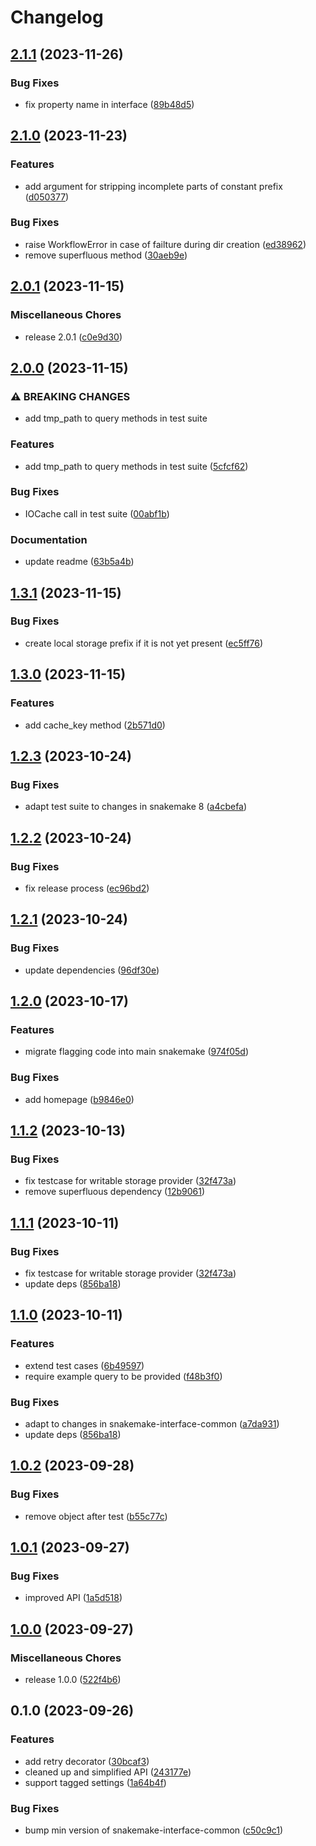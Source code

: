 # Changelog

## [2.1.1](https://github.com/snakemake/snakemake-interface-storage-plugins/compare/v2.1.0...v2.1.1) (2023-11-26)


### Bug Fixes

* fix property name in interface ([89b48d5](https://github.com/snakemake/snakemake-interface-storage-plugins/commit/89b48d57ddf54b489f38292c3f41f78bb22b0219))

## [2.1.0](https://github.com/snakemake/snakemake-interface-storage-plugins/compare/v2.0.1...v2.1.0) (2023-11-23)


### Features

* add argument for stripping incomplete parts of constant prefix ([d050377](https://github.com/snakemake/snakemake-interface-storage-plugins/commit/d050377f06cb25654df2c966f0ac0557dd758483))


### Bug Fixes

* raise WorkflowError in case of failture during dir creation ([ed38962](https://github.com/snakemake/snakemake-interface-storage-plugins/commit/ed3896267af3b2684184468e87625823d3d10f35))
* remove superfluous method ([30aeb9e](https://github.com/snakemake/snakemake-interface-storage-plugins/commit/30aeb9ea4c258dd16341daa867f6253b40cfbda3))

## [2.0.1](https://github.com/snakemake/snakemake-interface-storage-plugins/compare/v2.0.0...v2.0.1) (2023-11-15)


### Miscellaneous Chores

* release 2.0.1 ([c0e9d30](https://github.com/snakemake/snakemake-interface-storage-plugins/commit/c0e9d3085507fcd8bd6e8a2ceb09330fe48dfb20))

## [2.0.0](https://github.com/snakemake/snakemake-interface-storage-plugins/compare/v1.3.1...v2.0.0) (2023-11-15)


### ⚠ BREAKING CHANGES

* add tmp_path to query methods in test suite

### Features

* add tmp_path to query methods in test suite ([5cfcf62](https://github.com/snakemake/snakemake-interface-storage-plugins/commit/5cfcf625c4f4bf5f41f742c484a449ae74b2d75a))


### Bug Fixes

* IOCache call in test suite ([00abf1b](https://github.com/snakemake/snakemake-interface-storage-plugins/commit/00abf1b09515590c82262fd0e2621b1f86cce6d1))


### Documentation

* update readme ([63b5a4b](https://github.com/snakemake/snakemake-interface-storage-plugins/commit/63b5a4bddf621284b63491d2a0798460d05b5c55))

## [1.3.1](https://github.com/snakemake/snakemake-interface-storage-plugins/compare/v1.3.0...v1.3.1) (2023-11-15)


### Bug Fixes

* create local storage prefix if it is not yet present ([ec5ff76](https://github.com/snakemake/snakemake-interface-storage-plugins/commit/ec5ff76dbdaa63ed8ce41e3927ae42f3bd7145e3))

## [1.3.0](https://github.com/snakemake/snakemake-interface-storage-plugins/compare/v1.2.3...v1.3.0) (2023-11-15)


### Features

* add cache_key method ([2b571d0](https://github.com/snakemake/snakemake-interface-storage-plugins/commit/2b571d0a5b5927a9934d7221682ee254311c5ce1))

## [1.2.3](https://github.com/snakemake/snakemake-interface-storage-plugins/compare/v1.2.2...v1.2.3) (2023-10-24)


### Bug Fixes

* adapt  test suite to changes in snakemake 8 ([a4cbefa](https://github.com/snakemake/snakemake-interface-storage-plugins/commit/a4cbefa6d6ec7835f93d7b6ec427cb3a2ee334fb))

## [1.2.2](https://github.com/snakemake/snakemake-interface-storage-plugins/compare/v1.2.1...v1.2.2) (2023-10-24)


### Bug Fixes

* fix release process ([ec96bd2](https://github.com/snakemake/snakemake-interface-storage-plugins/commit/ec96bd2334df5fdf03e666ade106ee6e5dd619eb))

## [1.2.1](https://github.com/snakemake/snakemake-interface-storage-plugins/compare/v1.2.0...v1.2.1) (2023-10-24)


### Bug Fixes

* update dependencies ([96df30e](https://github.com/snakemake/snakemake-interface-storage-plugins/commit/96df30e782cf2f4fa5e341177b57178223c49953))

## [1.2.0](https://github.com/snakemake/snakemake-interface-storage-plugins/compare/v1.1.2...v1.2.0) (2023-10-17)


### Features

* migrate flagging code into main snakemake ([974f05d](https://github.com/snakemake/snakemake-interface-storage-plugins/commit/974f05d18a180cb917bf8ca42488ac9ca566aae5))


### Bug Fixes

* add homepage ([b9846e0](https://github.com/snakemake/snakemake-interface-storage-plugins/commit/b9846e0b607c8220bf32ec21d276188cd032d67d))

## [1.1.2](https://github.com/snakemake/snakemake-interface-storage-plugins/compare/v1.1.1...v1.1.2) (2023-10-13)


### Bug Fixes

* fix testcase for writable storage provider ([32f473a](https://github.com/snakemake/snakemake-interface-storage-plugins/commit/32f473aee2bbb835888202654a2092297d27ffed))
* remove superfluous dependency ([12b9061](https://github.com/snakemake/snakemake-interface-storage-plugins/commit/12b90619313ce35b2748abf1f6095fd0a0d4974b))

## [1.1.1](https://github.com/snakemake/snakemake-interface-storage-plugins/compare/v1.1.0...v1.1.1) (2023-10-11)


### Bug Fixes

* fix testcase for writable storage provider ([32f473a](https://github.com/snakemake/snakemake-interface-storage-plugins/commit/32f473aee2bbb835888202654a2092297d27ffed))
* update deps ([856ba18](https://github.com/snakemake/snakemake-interface-storage-plugins/commit/856ba180c6c1fa9d8b754cc4f1dbc022e01aa907))

## [1.1.0](https://github.com/snakemake/snakemake-interface-storage-plugins/compare/v1.0.2...v1.1.0) (2023-10-11)


### Features

* extend test cases ([6b49597](https://github.com/snakemake/snakemake-interface-storage-plugins/commit/6b49597d5d96133756df28994078257bb7afb0c6))
* require example query to be provided ([f48b3f0](https://github.com/snakemake/snakemake-interface-storage-plugins/commit/f48b3f07e1ea9fbb5fcb49890f6167d7c75a8b07))


### Bug Fixes

* adapt to changes in snakemake-interface-common ([a7da931](https://github.com/snakemake/snakemake-interface-storage-plugins/commit/a7da9319d54284df4b9cd5e9fabd8b52098a50e3))
* update deps ([856ba18](https://github.com/snakemake/snakemake-interface-storage-plugins/commit/856ba180c6c1fa9d8b754cc4f1dbc022e01aa907))

## [1.0.2](https://github.com/snakemake/snakemake-interface-storage-plugins/compare/v1.0.1...v1.0.2) (2023-09-28)


### Bug Fixes

* remove object after test ([b55c77c](https://github.com/snakemake/snakemake-interface-storage-plugins/commit/b55c77c6d0f34de4c166832ea8d631becc978d96))

## [1.0.1](https://github.com/snakemake/snakemake-interface-storage-plugins/compare/v1.0.0...v1.0.1) (2023-09-27)


### Bug Fixes

* improved API ([1a5d518](https://github.com/snakemake/snakemake-interface-storage-plugins/commit/1a5d5184a73e4c587d5ed685938b5839878300f6))

## [1.0.0](https://github.com/snakemake/snakemake-interface-storage-plugins/compare/v0.1.0...v1.0.0) (2023-09-27)


### Miscellaneous Chores

* release 1.0.0 ([522f4b6](https://github.com/snakemake/snakemake-interface-storage-plugins/commit/522f4b6821d78e0f3b57fb0cfd1f11b9bdc92bc8))

## 0.1.0 (2023-09-26)


### Features

* add retry decorator ([30bcaf3](https://github.com/snakemake/snakemake-interface-storage-plugins/commit/30bcaf332f8c754ebae445305f82ec9fd131d7f8))
* cleaned up and simplified API ([243177e](https://github.com/snakemake/snakemake-interface-storage-plugins/commit/243177e1112f22559b3996eff0f604442276c040))
* support tagged settings ([1a64b4f](https://github.com/snakemake/snakemake-interface-storage-plugins/commit/1a64b4f556e3e949411204ed533d8af161ef977d))


### Bug Fixes

* bump min version of snakemake-interface-common ([c50c9c1](https://github.com/snakemake/snakemake-interface-storage-plugins/commit/c50c9c129cfb7bc7f6c4d813ff9f8b307757a6c6))
